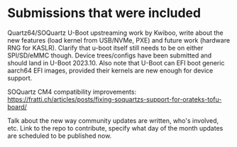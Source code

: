 # Submissions that were included

Quartz64/SOQuartz U-Boot upstreaming work by Kwiboo, write about the new features (load kernel from USB/NVMe, PXE) and future work (hardware RNG for KASLR). Clarify that u-boot itself still needs to be on either SPI/SD/eMMC though. Device trees/configs have been submitted and should land in U-Boot 2023.10. Also note that U-Boot can EFI boot generic aarch64 EFI images, provided their kernels are new enough for device support.

SOQuartz CM4 compatibility improvements: https://fratti.ch/articles/posts/fixing-soquartzs-support-for-orateks-tofu-board/

Talk about the new way community updates are written, who's involved, etc. Link to the repo to contribute, specify what day of the month updates are scheduled to be published now.
